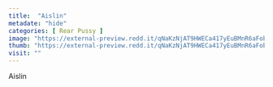 ```yaml
---
title:  "Aislin"
metadate: "hide"
categories: [ Rear Pussy ]
image: "https://external-preview.redd.it/qNaKzNjAT9HWECa417yEuBMnR6aFobA0wEcaHgv7dI8.jpg?auto=webp&s=f9cc7cc9da1552a796d1a916153d0e843e9fcf73"
thumb: "https://external-preview.redd.it/qNaKzNjAT9HWECa417yEuBMnR6aFobA0wEcaHgv7dI8.jpg?width=1080&crop=smart&auto=webp&s=22993d272762a5e7e839b2459d652909ed9ef037"
visit: ""
---
```

Aislin
